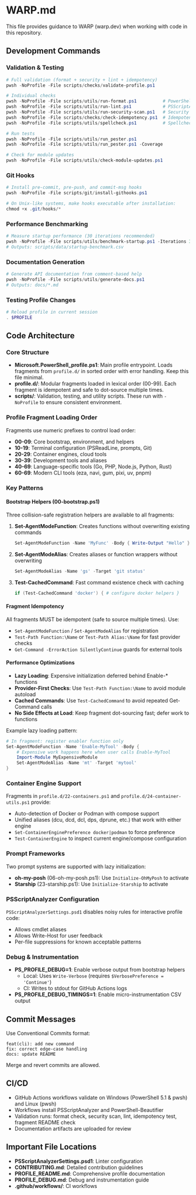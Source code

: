 # WARP.md

This file provides guidance to WARP (warp.dev) when working with code in this repository.

## Development Commands

### Validation & Testing
```powershell
# Full validation (format + security + lint + idempotency)
pwsh -NoProfile -File scripts/checks/validate-profile.ps1

# Individual checks
pwsh -NoProfile -File scripts/utils/run-format.ps1          # PowerShell-Beautifier
pwsh -NoProfile -File scripts/utils/run-lint.ps1            # PSScriptAnalyzer
pwsh -NoProfile -File scripts/utils/run-security-scan.ps1   # Security analysis
pwsh -NoProfile -File scripts/checks/check-idempotency.ps1  # Idempotency test
pwsh -NoProfile -File scripts/utils/spellcheck.ps1          # Spellcheck

# Run tests
pwsh -NoProfile -File scripts/utils/run_pester.ps1
pwsh -NoProfile -File scripts/utils/run_pester.ps1 -Coverage

# Check for module updates
pwsh -NoProfile -File scripts/utils/check-module-updates.ps1
```

### Git Hooks
```powershell
# Install pre-commit, pre-push, and commit-msg hooks
pwsh -NoProfile -File scripts/git/install-githooks.ps1

# On Unix-like systems, make hooks executable after installation:
chmod +x .git/hooks/*
```

### Performance Benchmarking
```powershell
# Measure startup performance (30 iterations recommended)
pwsh -NoProfile -File scripts/utils/benchmark-startup.ps1 -Iterations 30
# Outputs: scripts/data/startup-benchmark.csv
```

### Documentation Generation
```powershell
# Generate API documentation from comment-based help
pwsh -NoProfile -File scripts/utils/generate-docs.ps1
# Outputs: docs/*.md
```

### Testing Profile Changes
```powershell
# Reload profile in current session
. $PROFILE
```

## Code Architecture

### Core Structure

- **Microsoft.PowerShell_profile.ps1**: Main profile entrypoint. Loads fragments from `profile.d/` in sorted order with error handling. Keep this file minimal.
- **profile.d/**: Modular fragments loaded in lexical order (00-99). Each fragment is idempotent and safe to dot-source multiple times.
- **scripts/**: Validation, testing, and utility scripts. These run with `-NoProfile` to ensure consistent environment.

### Profile Fragment Loading Order

Fragments use numeric prefixes to control load order:
- **00-09**: Core bootstrap, environment, and helpers
- **10-19**: Terminal configuration (PSReadLine, prompts, Git)
- **20-29**: Container engines, cloud tools
- **30-39**: Development tools and aliases
- **40-69**: Language-specific tools (Go, PHP, Node.js, Python, Rust)
- **60-69**: Modern CLI tools (eza, navi, gum, pixi, uv, pnpm)

### Key Patterns

#### Bootstrap Helpers (00-bootstrap.ps1)

Three collision-safe registration helpers are available to all fragments:

1. **Set-AgentModeFunction**: Creates functions without overwriting existing commands
   ```powershell
   Set-AgentModeFunction -Name 'MyFunc' -Body { Write-Output "Hello" }
   ```

2. **Set-AgentModeAlias**: Creates aliases or function wrappers without overwriting
   ```powershell
   Set-AgentModeAlias -Name 'gs' -Target 'git status'
   ```

3. **Test-CachedCommand**: Fast command existence check with caching
   ```powershell
   if (Test-CachedCommand 'docker') { # configure docker helpers }
   ```

#### Fragment Idempotency

All fragments MUST be idempotent (safe to source multiple times). Use:
- `Set-AgentModeFunction` / `Set-AgentModeAlias` for registration
- `Test-Path Function:\Name` or `Test-Path Alias:\Name` for fast provider checks
- `Get-Command -ErrorAction SilentlyContinue` guards for external tools

#### Performance Optimizations

- **Lazy Loading**: Expensive initialization deferred behind Enable-* functions
- **Provider-First Checks**: Use `Test-Path Function:\Name` to avoid module autoload
- **Cached Commands**: Use `Test-CachedCommand` to avoid repeated Get-Command calls
- **No Side Effects at Load**: Keep fragment dot-sourcing fast; defer work to functions

Example lazy loading pattern:
```powershell
# In fragment: register enabler function only
Set-AgentModeFunction -Name 'Enable-MyTool' -Body {
    # Expensive work happens here when user calls Enable-MyTool
    Import-Module MyExpensiveModule
    Set-AgentModeAlias -Name 'mt' -Target 'mytool'
}
```

### Container Engine Support

Fragments in `profile.d/22-containers.ps1` and `profile.d/24-container-utils.ps1` provide:
- Auto-detection of Docker or Podman with compose support
- Unified aliases (dcu, dcd, dcl, dps, dprune, etc.) that work with either engine
- `Set-ContainerEnginePreference docker|podman` to force preference
- `Test-ContainerEngine` to inspect current engine/compose configuration

### Prompt Frameworks

Two prompt systems are supported with lazy initialization:
- **oh-my-posh** (06-oh-my-posh.ps1): Use `Initialize-OhMyPosh` to activate
- **Starship** (23-starship.ps1): Use `Initialize-Starship` to activate

### PSScriptAnalyzer Configuration

`PSScriptAnalyzerSettings.psd1` disables noisy rules for interactive profile code:
- Allows cmdlet aliases
- Allows Write-Host for user feedback
- Per-file suppressions for known acceptable patterns

### Debug & Instrumentation

- **PS_PROFILE_DEBUG=1**: Enable verbose output from bootstrap helpers
  - Local: Uses `Write-Verbose` (requires `$VerbosePreference = 'Continue'`)
  - CI: Writes to stdout for GitHub Actions logs
- **PS_PROFILE_DEBUG_TIMINGS=1**: Enable micro-instrumentation CSV output

## Commit Messages

Use Conventional Commits format:
```text
feat(cli): add new command
fix: correct edge-case handling
docs: update README
```

Merge and revert commits are allowed.

## CI/CD

- GitHub Actions workflows validate on Windows (PowerShell 5.1 & pwsh) and Linux (pwsh)
- Workflows install PSScriptAnalyzer and PowerShell-Beautifier
- Validation runs: format check, security scan, lint, idempotency test, fragment README check
- Documentation artifacts are uploaded for review

## Important File Locations

- **PSScriptAnalyzerSettings.psd1**: Linter configuration
- **CONTRIBUTING.md**: Detailed contribution guidelines
- **PROFILE_README.md**: Comprehensive profile documentation
- **PROFILE_DEBUG.md**: Debug and instrumentation guide
- **.github/workflows/**: CI workflows
